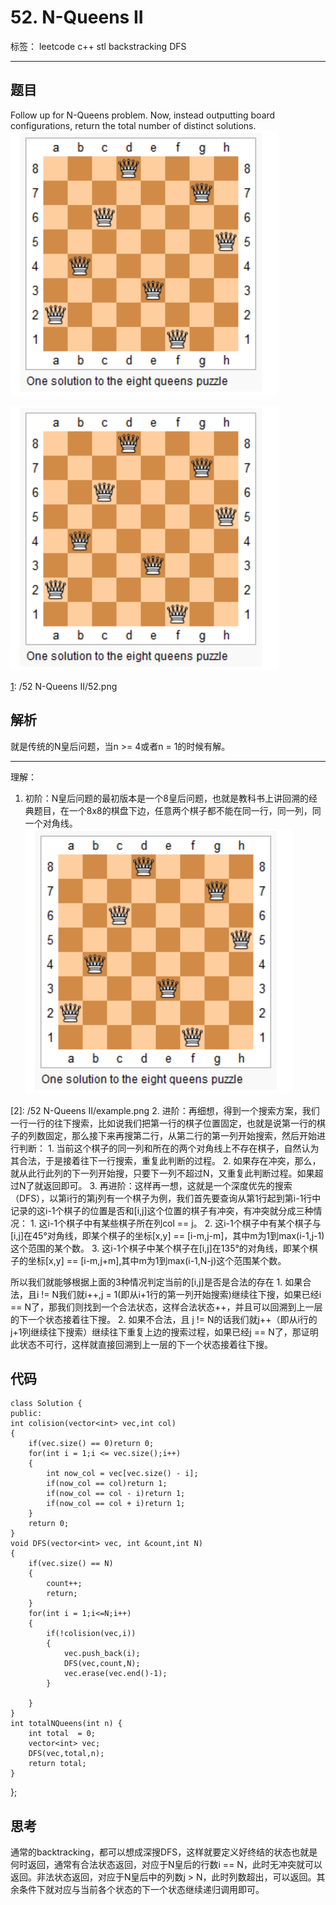 ﻿# 52. N-Queens II

标签： leetcode c++ stl backstracking DFS

---

## 题目 ##
Follow up for N-Queens problem.
Now, instead outputting board configurations, return the total number of distinct solutions.
![此处输入图片的描述][1]

![此处输入图片的描述][1]


  [1]: /52 N-Queens II/52.png
## 解析 ##
就是传统的N皇后问题，当n >= 4或者n = 1的时候有解。


----------


理解：

 1. 初阶：N皇后问题的最初版本是一个8皇后问题，也就是教科书上讲回溯的经典题目，在一个8x8的棋盘下边，任意两个棋子都不能在同一行，同一列，同一个对角线。
 ![此处输入图片的描述][1]

  [2]: /52 N-Queens II/example.png
 2. 进阶：再细想，得到一个搜索方案，我们一行一行的往下搜索，比如说我们把第一行的棋子位置固定，也就是说第一行的棋子的列数固定，那么接下来再搜第二行，从第二行的第一列开始搜索，然后开始进行判断：
     1. 当前这个棋子的同一列和所在的两个对角线上不存在棋子，自然认为其合法，于是接着往下一行搜索，重复此判断的过程。
     2. 如果存在冲突，那么，就从此行此列的下一列开始搜，只要下一列不超过N，又重复此判断过程。如果超过N了就返回即可。
 3. 再进阶：这样再一想，这就是一个深度优先的搜索（DFS），以第i行的第j列有一个棋子为例，我们首先要查询从第1行起到第i-1行中记录的这i-1个棋子的位置是否和[i,j]这个位置的棋子有冲突，有冲突就分成三种情况：
     1. 这i-1个棋子中有某些棋子所在列col == j。
     2. 这i-1个棋子中有某个棋子与[i,j]在45°对角线，即某个棋子的坐标[x,y] == [i-m,j-m]，其中m为1到max(i-1,j-1)这个范围的某个数。
     3. 这i-1个棋子中某个棋子在[i,j]在135°的对角线，即某个棋子的坐标[x,y] == [i-m,j+m],其中m为1到max(i-1,N-j)这个范围某个数。

 所以我们就能够根据上面的3种情况判定当前的[i,j]是否是合法的存在
     1. 如果合法，且i != N我们就i++,j = 1(即从i+1行的第一列开始搜索)继续往下搜，如果已经i == N了，那我们则找到一个合法状态，这样合法状态++，并且可以回溯到上一层的下一个状态接着往下搜。
     2. 如果不合法，且 j != N的话我们就j++（即从i行的j+1列继续往下搜索）继续往下重复上边的搜索过程，如果已经j == N了，那证明此状态不可行，这样就直接回溯到上一层的下一个状态接着往下搜。

## 代码 ##

    class Solution {
    public:
    int colision(vector<int> vec,int col)
    {
        if(vec.size() == 0)return 0;
        for(int i = 1;i <= vec.size();i++)
        {
            int now_col = vec[vec.size() - i];
            if(now_col == col)return 1;
            if(now_col == col - i)return 1;
            if(now_col == col + i)return 1;
        }
        return 0;
    }
    void DFS(vector<int> vec, int &count,int N)
    {
        if(vec.size() == N)
        {
            count++;
            return;
        }
        for(int i = 1;i<=N;i++)
        {
            if(!colision(vec,i))
            {
                vec.push_back(i);
                DFS(vec,count,N);
                vec.erase(vec.end()-1);
            }
            
        }
    }
    int totalNQueens(int n) {
        int total  = 0;
        vector<int> vec;
        DFS(vec,total,n);
        return total;
    }
};


## 思考 ##
通常的backtracking，都可以想成深搜DFS，这样就要定义好终结的状态也就是何时返回，通常有合法状态返回，对应于N皇后的行数i == N，此时无冲突就可以返回。非法状态返回，对应于N皇后中的列数j > N，此时列数超出，可以返回。其余条件下就对应与当前各个状态的下一个状态继续递归调用即可。


  [1]: /52%20N-Queens%20II/52.png